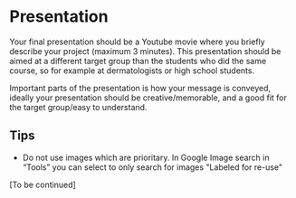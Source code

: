 # Presentation

Your final presentation should be a Youtube movie where you briefly describe your project (maximum 3 minutes). This presentation should be aimed at a different target group than the students who did the same course, so for example at dermatologists or high school students.

Important parts of the presentation is how your message is conveyed, ideally your presentation should be creative/memorable, and a good fit for the target group/easy to understand.



## Tips

* Do not use images which are prioritary. In Google Image search in “Tools” you can select to only search for images "Labeled for re-use"

[To be continued]
